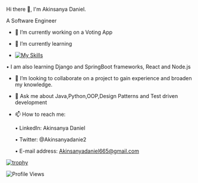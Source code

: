  Hi there 👋, I'm Akinsanya Daniel.
 
 
 A Software Engineer



- 🔭 I’m currently working on a Voting App

- 🌱 I’m currently learning

-  [![My Skills](https://skillicons.dev/icons?i=java,python,html,css,js,postman,react,mysql,R)](https://skillicons.dev)

  • I am also learning Django and SpringBoot frameworks, React and Node.js

- 👯 I’m looking to collaborate on a project to gain experience and broaden my knowledge.


- 💬 Ask me about Java,Python,OOP,Design Patterns and Test driven development


- 📫 How to reach me: 


  • LinkedIn: Akinsanya Daniel
  
  •  Twitter: @Akinsanyadanie2
  
  •  E-mail address: Akinsanyadaniel665@gmail.com


[![trophy](https://github-profile-trophy.vercel.app/?username=dannyy2000&theme=nord)](https://github.com/dannyy2000/github-profile-trophy)

![Profile Views](https://komarev.com/ghpvc/?username=dannyy2000&color=brightgreen&style=flat-square)








